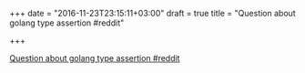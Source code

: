 +++
date = "2016-11-23T23:15:11+03:00"
draft = true
title = "Question about golang type assertion  #reddit"

+++

<p><a href="https://t.co/3QAnzeKqWB">Question about golang type assertion  #reddit</a></p>

